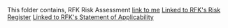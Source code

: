 This folder contains, RFK Risk Assessment [link to me](https://docs.google.com/document/d/13QrtCOYxYvduoZBV5Y0dwfgtzermxOGYsMJKtPxfnyE/edit?tab=t.0)
[Linked to RFK's Risk Register](https://docs.google.com/spreadsheets/d/13EQJljcPKfaSMFOwPbCn-dUS0Sx4LJANanEMR56vuEI/edit?usp=sharing)
[Linked to RFK's Statement of Applicability](https://docs.google.com/spreadsheets/d/1tpYU-Xw2vCciHtPnzXu9qUfaIKjHmJ0FgT9UsnjA-Ig/edit?usp=sharing)

